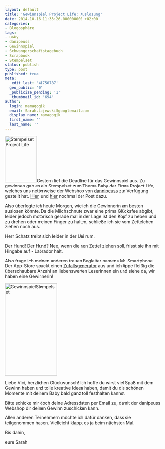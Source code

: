 ```yaml
---
layout: default
title: 'Gewinnspiel Project Life: Auslosung'
date: 2014-10-16 11:33:26.000000000 +02:00
categories:
- Blogosphäre
tags:
- Baby
- danipeuss
- Gewinnspiel
- Schwangerschaftstagebuch
- Scrapbook
- Stempelset
status: publish
type: post
published: true
meta:
  _edit_last: '41750787'
  geo_public: '0'
  _publicize_pending: '1'
  _thumbnail_id: '694'
author:
  login: mamagogik
  email: Sarah.Lojewski@googlemail.com
  display_name: mamagogik
  first_name: ''
  last_name: ''
---
```

<p><a href="https://mamagogik.files.wordpress.com/2014/09/klartext_stempel_53ad937dad4b2.jpg"><img class="alignleft size-thumbnail wp-image-694" src="{{ site.url }}/images/klartext_stempel_53ad937dad4b2.jpg" alt="Stempelset Project Life" width="102" height="150" /></a>Gestern lief die Deadline für das Gewinnspiel aus. Zu gewinnen gab es ein Stempelset zum Thema Baby der Firma Project Life, welches uns netterweise der Webshop von <a href="http://www.danipeuss.de" target="_blank">dannipeuss</a> zur Verfügung gestellt hat. <a href="http://mamagogik.wordpress.com/2014/08/16/mein-schwangerschaftstagebuch-das-smash-book-von-kcompany-mit-gewinnspiel/" target="_blank">Hier</a>  und <a href="http://mamagogik.wordpress.com/2014/09/30/gewinnspiel-geht-in-die-verlangerung/" target="_blank">hier</a> nochmal der Post dazu.</p>
<p>Also überlegte ich heute Morgen, wie ich die Gewinnerin am besten auslosen könnte. Da die Milchschnute zwar eine prima Glücksfee abgibt, leider jedoch motorisch gerade mal in der Lage ist den Kopf zu heben und zu drehen oder meinen Finger zu halten, schließe ich sie vom Zettelchen ziehen noch aus.</p>
<p>Herr Schatz treibt sich leider in der Uni rum.</p>
<p>Der Hund! Der Hund? Nee, wenn die nen Zettel ziehen soll, frisst sie ihn mit Hingabe auf - Labrador halt.</p>
<p>Also frage ich meinen anderen treuen Begleiter namens Mr. Smartphone. Der App-Store spuckt einen <a href="https://itunes.apple.com/de/app/wer-machts/id523398719?mt=8">Zufallsgenerator</a> aus und ich tippe fleißig die überschaubare Anzahl an liebenswerten Leserinnen ein und siehe da, wir haben eine Gewinnerin!</p>
<p><a href="https://mamagogik.files.wordpress.com/2014/10/image5.jpg"><img class="aligncenter size-medium wp-image-741" src="{{ site.url }}/images/image5.jpg" alt="GewinnspielStempelset" width="168" height="300" /></a></p>
<p>Liebe Vici, herzlichen Glückwunsch! Ich hoffe du wirst viel Spaß mit dem Gewinn haben und tolle kreative Ideen haben, damit du die schönen Momente mit deinem Baby bald ganz toll festhalten kannst.</p>
<p>Bitte schicke mir doch deine Adressdaten per Email zu, damit der danipeuss Webshop dir deinen Gewinn zuschicken kann.</p>
<p>Allen anderen Teilnehmern möchte ich dafür danken, dass sie teilgenommen haben. Vielleicht klappt es ja beim nächsten Mal.</p>
<p>Bis dahin,</p>
<p>eure Sarah</p>
